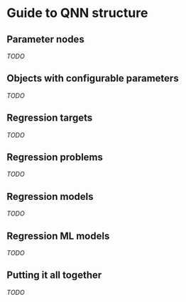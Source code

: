 # Guide to QNN structure
## Parameter nodes
*TODO*

## Objects with configurable parameters
*TODO*

## Regression targets
*TODO*

## Regression problems
*TODO*

## Regression models
*TODO*

## Regression ML models
*TODO*

## Putting it all together
*TODO*
